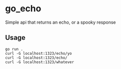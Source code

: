 # go_echo

Simple api that returns an echo, or a spooky response

## Usage

```
go run .
curl -G localhost:1323/echo/yo
curl -G localhost:1323/echo/
curl -G localhost:1323/whatever
```
